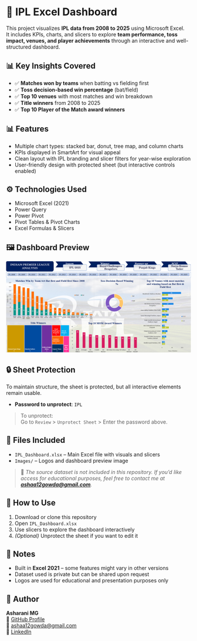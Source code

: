 # 🏏 IPL Excel Dashboard

This project visualizes **IPL data from 2008 to 2025** using Microsoft Excel.  
It includes KPIs, charts, and slicers to explore **team performance, toss impact, venues, and player achievements** through an interactive and well-structured dashboard.

## 📊 Key Insights Covered

- ✅ **Matches won by teams** when batting vs fielding first  
- ✅ **Toss decision-based win percentage** (bat/field)  
- ✅ **Top 10 venues** with most matches and win breakdown  
- ✅ **Title winners** from 2008 to 2025  
- ✅ **Top 10 Player of the Match award winners**
  
## 📊 Features

- Multiple chart types: stacked bar, donut, tree map, and column charts  
- KPIs displayed in SmartArt for visual appeal  
- Clean layout with IPL branding and slicer filters for year-wise exploration  
- User-friendly design with protected sheet (but interactive controls enabled)

## ⚙️ Technologies Used

- Microsoft Excel (2021)  
- Power Query  
- Power Pivot  
- Pivot Tables & Pivot Charts  
- Excel Formulas & Slicers

## 🖼️ Dashboard Preview

![Dashboard Image](https://github.com/ASHARANI-MG/IPL-DASHBOARD-USING-EXCEL/blob/main/DASHBOARD.png?raw=true)

## 🔒 Sheet Protection

To maintain structure, the sheet is protected, but all interactive elements remain usable.

- **Password to unprotect**: `IPL`

> To unprotect:  
> Go to `Review` > `Unprotect Sheet` > Enter the password above.

## 📁 Files Included

- `IPL_Dashboard.xlsx` – Main Excel file with visuals and slicers  
- `Images/` – Logos and dashboard preview image  
> 📩 *The source dataset is not included in this repository. If you’d like access for educational purposes, feel free to contact me at **ashaa12gowda@gmail.com**.*

## 🚀 How to Use

1. Download or clone this repository  
2. Open `IPL_Dashboard.xlsx`  
3. Use slicers to explore the dashboard interactively  
4. *(Optional)* Unprotect the sheet if you want to edit it

## 📌 Notes

- Built in **Excel 2021** – some features might vary in other versions  
- Dataset used is private but can be shared upon request  
- Logos are used for educational and presentation purposes only

## 👤 Author

**Asharani MG**  
🔗 [GitHub Profile](https://github.com/ASHARANI-MG)  
📧 ashaa12gowda@gmail.com  
💼 [LinkedIn](https://www.linkedin.com/in/asharani-m-g-a64569229/)




